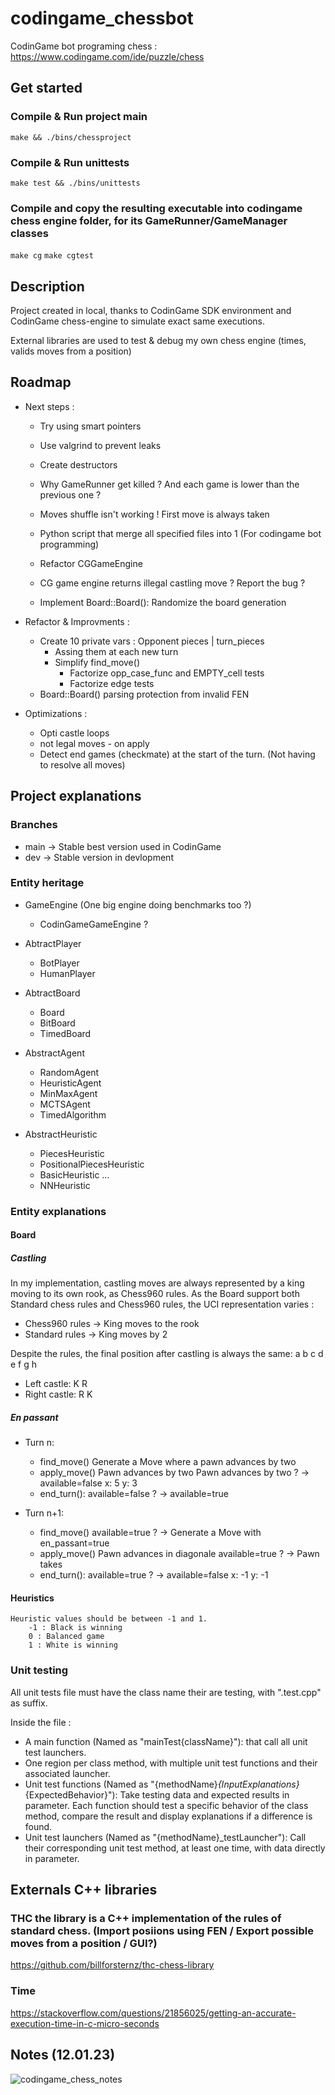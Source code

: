 # codingame_chessbot

CodinGame bot programing chess : https://www.codingame.com/ide/puzzle/chess

## Get started

### Compile & Run project main
`make && ./bins/chessproject`

### Compile & Run unittests
`make test && ./bins/unittests`

### Compile and copy the resulting executable into codingame chess engine folder, for its GameRunner/GameManager classes
`make cg`
`make cgtest`

## Description

Project created in local, thanks to CodinGame SDK environment and CodinGame chess-engine to simulate exact same executions.

External libraries are used to test & debug my own chess engine (times, valids moves from a position)

## Roadmap

- Next steps :

    * Try using smart pointers
    * Use valgrind to prevent leaks
    * Create destructors
    * Why GameRunner get killed ? And each game is lower than the previous one ?
    * Moves shuffle isn't working ! First move is always taken

    * Python script that merge all specified files into 1 (For codingame bot programming)

    * Refactor CGGameEngine
    * CG game engine returns illegal castling move ? Report the bug ?
    * Implement Board::Board(): Randomize the board generation

- Refactor & Improvments :

    * Create 10 private vars : Opponent pieces | turn_pieces
        - Assing them at each new turn
        - Simplify find_move()
            * Factorize opp_case_func and EMPTY_cell tests
            * Factorize edge tests
    * Board::Board() parsing protection from invalid FEN

- Optimizations :

    * Opti castle loops
    * not legal moves - on apply 
    * Detect end games (checkmate) at the start of the turn. (Not having to resolve all moves)

## Project explanations

### Branches

- main  ->  Stable best version used in CodinGame
- dev   ->  Stable version in devlopment

### Entity heritage

- GameEngine (One big engine doing benchmarks too ?)
    * CodinGameGameEngine ?

- AbtractPlayer
    * BotPlayer
    * HumanPlayer

- AbtractBoard
    * Board
    * BitBoard
    * TimedBoard

- AbstractAgent
    * RandomAgent
    * HeuristicAgent
    * MinMaxAgent
    * MCTSAgent
    * TimedAlgorithm

- AbstractHeuristic
    * PiecesHeuristic
    * PositionalPiecesHeuristic
    * BasicHeuristic
    ...
    * NNHeuristic


### Entity explanations

#### Board

##### Castling

In my implementation, castling moves are always represented by a king moving to its own rook, as Chess960 rules.
As the Board support both Standard chess rules and Chess960 rules, the UCI representation varies :
- Chess960 rules -> King moves to the rook
- Standard rules -> King moves by 2

Despite the rules, the final position after castling is always the same:
                a b c d e f g h
- Left castle:      K R
- Right castle:           R K

##### En passant

* Turn n:
    - find_move()
        Generate a Move where a pawn advances by two 
    - apply_move()
        Pawn advances by two
        Pawn advances by two ? ->
            available=false
            x: 5
            y: 3
    - end_turn():
        available=false ? ->
            available=true

* Turn n+1:
    - find_move()
        available=true ? ->
            Generate a Move with en_passant=true
    - apply_move()
        Pawn advances in diagonale
        available=true ? ->
            Pawn takes
    - end_turn():
        available=true ? ->
            available=false
            x: -1
            y: -1

#### Heuristics

    Heuristic values should be between -1 and 1.
        -1 : Black is winning
        0 : Balanced game
        1 : White is winning


### Unit testing

All unit tests file must have the class name their are testing, with ".test.cpp" as suffix.

Inside the file :

- A main function (Named as "mainTest{className}"): that call all unit test launchers.
- One region per class method, with multiple unit test functions and their associated launcher.
- Unit test functions (Named as "{methodName}_{InputExplanations}_{ExpectedBehavior}"): Take testing data and expected results in parameter. Each function should test a specific behavior of the class method, compare the result and display explanations if a difference is found.
- Unit test launchers (Named as "{methodName}_testLauncher"): Call their corresponding unit test method, at least one time, with data directly in parameter.

## Externals C++ libraries

### THC the library is a C++ implementation of the rules of standard chess. (Import posiions using FEN / Export possible moves from a position / GUI?)
https://github.com/billforsternz/thc-chess-library

### Time
https://stackoverflow.com/questions/21856025/getting-an-accurate-execution-time-in-c-micro-seconds

## Notes (12.01.23)

![codingame_chess_notes](https://user-images.githubusercontent.com/39808296/212033429-26b9978a-d90f-4c99-985f-95419892d8c8.jpg)
